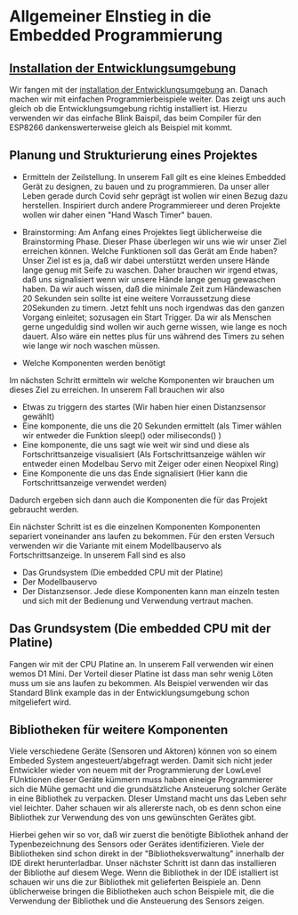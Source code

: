 Allgemeiner EInstieg in die Embedded Programmierung
===================================================


[Installation der Entwicklungsumgebung](ESP8266/README.md)
---------------------------------------------------------
Wir fangen mit der [installation der Entwicklungsumgebung](ESP8266/README.md) an.
Danach machen wir mit einfachen Programmierbeispiele weiter. Das zeigt uns auch gleich ob die Entwicklungsumgebung richtig installiert ist.
Hierzu verwenden wir das einfache Blink Baispil, das beim Compiler für den ESP8266 dankenswerterweise gleich als Beispiel mit kommt.



Planung und Strukturierung eines Projektes
------------------------------------------

 - Ermitteln der Zeilstellung.
 In unserem Fall gilt es eine kleines Embedded Gerät zu designen, zu bauen und zu programmieren.
 Da unser aller Leben gerade durch Covid sehr geprägt ist wollen wir einen Bezug dazu herstellen.
 Inspiriert durch andere Programmiereer und deren Projekte wollen wir daher einen "Hand Wasch Timer" bauen.

 - Brainstorming:
Am Anfang eines Projektes liegt üblicherweise die Brainstorming Phase.
Dieser Phase überlegen wir uns wie wir unser Ziel erreichen können.
Welche Funktionen soll das Gerät am Ende haben?
Unser Ziel ist es ja, daß wir dabei unterstützt werden unsere Hände lange genug mit Seife zu waschen. Daher brauchen wir irgend etwas, daß uns signalisiert wenn wir unsere Hände lange genug gewaschen haben. Da wir auch wissen, daß die minimale Zeit zum Händewaschen 20 Sekunden sein sollte ist eine weitere Vorraussetzung diese 20Sekunden zu timern.
Jetzt fehlt uns noch irgendwas das den ganzen Vorgang einleitet; sozusagen ein Start Trigger.
Da wir als Menschen gerne ungeduldig sind wollen wir auch gerne wissen, wie lange es noch dauert. Also wäre ein nettes plus für uns während des Timers zu sehen wie lange wir noch waschen müssen.


 - Welche Komponenten werden benötigt

Im nächsten Schritt ermitteln wir welche Komponenten wir brauchen um dieses Ziel zu erreichen. In unserem Fall brauchen wir also
 - Etwas zu triggern des startes (Wir haben hier einen Distanzsensor gewählt)
 - Eine komponente, die uns die 20 Sekunden ermittelt (als Timer wählen wir entweder die Funktion sleep() oder miliseconds() )
 - Eine komponente, die uns sagt wie weit wir sind und diese als Fortschrittsanzeige visualisiert (Als Fortschrittsanzeige wählen wir entweder einen Modelbau Servo mit Zeiger oder einen Neopixel Ring) 
 - Eine Komponente die uns das Ende signalisiert (Hier kann die Fortschrittsanzeige verwendet werden)

Dadurch ergeben sich dann auch die Komponenten die für das Projekt gebraucht werden.

Ein nächster Schritt ist es die einzelnen Komponenten Komponenten separiert voneinander ans laufen zu bekommen.
Für den ersten Versuch verwenden wir die Variante mit einem Modellbauservo als Fortschrittsanzeige.
In unserem Fall sind es also
 - Das Grundsystem (Die embedded CPU mit der Platine)
 - Der Modellbauservo
 - Der Distanzsensor.
Jede diese Komponenten kann man einzeln testen und sich mit der Bedienung und Verwendung vertraut machen.

Das Grundsystem (Die embedded CPU mit der Platine)
--------------------------------------------------
Fangen wir mit der CPU Platine an. In unserem Fall verwenden wir einen wemos D1 Mini.
Der Vorteil dieser Platine ist dass man sehr wenig Löten muss um sie ans laufen zu bekommen.
Als Beispiel verwenden wir das Standard Blink example das in der Entwicklungsumgebung schon mitgeliefert wird.

Bibliotheken für weitere Komponenten
------------------------------------
Viele verschiedene Geräte (Sensoren und Aktoren) können von so einem Embeded System angesteuert/abgefragt werden. Damit sich nicht jeder Entwickler wieder von neuem mit der Programmierung der LowLevel FUnktionen dieser Geräte kümmern muss haben eineige Programmierer sich die Mühe gemacht und die grundsätzliche Ansteuerung solcher Geräte in eine Bibliothek zu verpacken. DIeser Umstand macht uns das Leben sehr viel leichter.
Daher schauen wir als allererste nach, ob es denn schon eine Bibliothek zur Verwendung des von uns gewünschten Gerätes gibt.

Hierbei gehen wir so vor, daß wir zuerst die benötigte Bibliothek anhand der Typenbezeichnung des Sensors oder Gerätes identifizieren.
Viele der Bibliotheken sind schon direkt in der "Bibliotheksverwaltung" innerhalb der IDE direkt herunterladbar.
Unser nächster Schritt ist dann das installieren der Bibliothe auf diesem Wege.
Wenn die Bibliothek in der IDE istalliert ist schauen wir uns die zur Bibliothek mit gelieferten Beispiele an.
Denn üblicherweise bringen die Bibliotheken auch schon Beispiele mit, die die Verwendung der Bibliothek und die Ansteuerung des Sensors zeigen.

